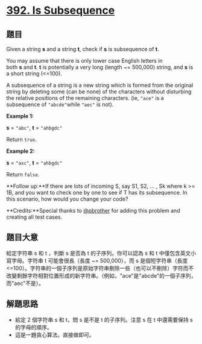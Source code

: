 # [392. Is Subsequence](https://leetcode.com/problems/is-subsequence/)


## 題目

Given a string **s** and a string **t**, check if **s** is subsequence of **t**.

You may assume that there is only lower case English letters in both **s** and **t**. **t** is potentially a very long (length ~= 500,000) string, and **s** is a short string (<=100).

A subsequence of a string is a new string which is formed from the original string by deleting some (can be none) of the characters without disturbing the relative positions of the remaining characters. (ie, `"ace"` is a subsequence of `"abcde"`while `"aec"` is not).

**Example 1:**

**s** = `"abc"`, **t** = `"ahbgdc"`

Return `true`.

**Example 2:**

**s** = `"axc"`, **t** = `"ahbgdc"`

Return `false`.

**Follow up:**If there are lots of incoming S, say S1, S2, ... , Sk where k >= 1B, and you want to check one by one to see if T has its subsequence. In this scenario, how would you change your code?

**Credits:**Special thanks to [@pbrother](https://leetcode.com/pbrother/) for adding this problem and creating all test cases.


## 題目大意

給定字符串 s 和 t ，判斷 s 是否為 t 的子序列。你可以認為 s 和 t 中僅包含英文小寫字母。字符串 t 可能會很長（長度 ~= 500,000），而 s 是個短字符串（長度 <=100）。字符串的一個子序列是原始字符串刪除一些（也可以不刪除）字符而不改變剩餘字符相對位置形成的新字符串。（例如，"ace"是"abcde"的一個子序列，而"aec"不是）。



## 解題思路


- 給定 2 個字符串 s 和 t，問 s 是不是 t 的子序列。注意 s 在 t 中還需要保持 s 的字母的順序。
- 這是一題貪心算法。直接做即可。

